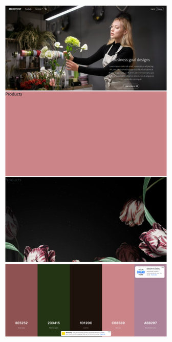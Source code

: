 ![home_page](media/home_page.png)
![background_color](media/background_color.png)
![background_flour](media/background_flour.png)
![colour_scheme](media/colour_scheme.png)